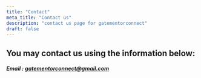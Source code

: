 ```yaml
---
title: "Contact"
meta_title: "Contact us"
description: "contact us page for gatementorconnect"
draft: false
---
```

## You may contact us using the information below:

##### Email : gatementorconnect@gmail.com